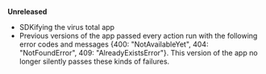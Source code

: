 **Unreleased**

* SDKifying the virus total app
* Previous versions of the app passed every action run with the following error codes and messages {400: "NotAvailableYet", 404: "NotFoundError", 409: "AlreadyExistsError"}. This version of the app no longer silently passes these kinds of failures.  